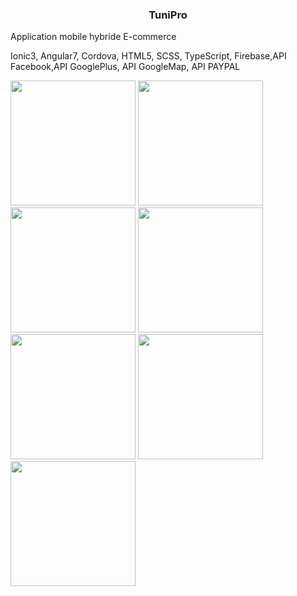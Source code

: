 

<h3 align="center">TuniPro</h3>

Application mobile hybride E-commerce
 
 Ionic3, Angular7, Cordova, HTML5, SCSS, TypeScript, Firebase,API Facebook,API GooglePlus, API GoogleMap, API PAYPAL 

 
  <img src="https://i.ibb.co/3Wr2880/0.png" width="200">
 
  <img src="https://i.ibb.co/YZbNqHM/1.png" width="200">
  
  <img src="https://i.ibb.co/Pwp12XL/2.png" width="200">
  
  <img src="https://i.ibb.co/wKnngGb/3.png" width="200">
  
  <img src="https://i.ibb.co/hsVB0BV/4.png" width="200">
  
  <img src="https://i.ibb.co/wCynbLj/5.png" width="200">

  <img src="https://i.ibb.co/WgM33kp/6.png" width="200">
